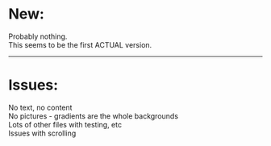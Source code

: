 <h1>New:</h1>
Probably nothing. <br>
This seems to be the first ACTUAL version.

<hr>

<h1>Issues:</h1>
No text, no content<br>
No pictures - gradients are the whole backgrounds<br>
Lots of other files with testing, etc<br>
Issues with scrolling